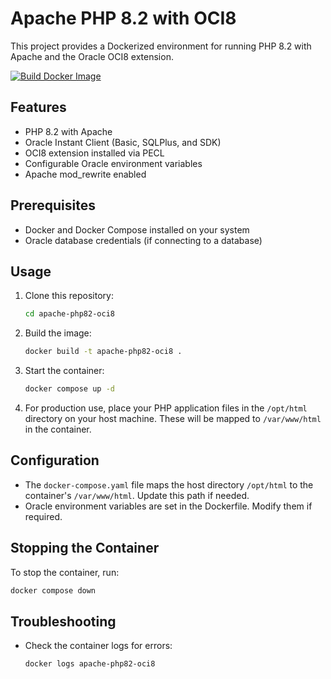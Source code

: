 # Apache PHP 8.2 with OCI8

This project provides a Dockerized environment for running PHP 8.2 with Apache and the Oracle OCI8 extension.

[![Build Docker Image](https://github.com/wrenchpilot/apache-php82-oci8/actions/workflows/docker-image.yml/badge.svg)](https://github.com/wrenchpilot/apache-php82-oci8/actions/workflows/docker-image.yml)

## Features

- PHP 8.2 with Apache
- Oracle Instant Client (Basic, SQLPlus, and SDK)
- OCI8 extension installed via PECL
- Configurable Oracle environment variables
- Apache mod_rewrite enabled

## Prerequisites

- Docker and Docker Compose installed on your system
- Oracle database credentials (if connecting to a database)

## Usage

1. Clone this repository:

   ```bash
   cd apache-php82-oci8
   ```

2. Build the image:

   ```bash
   docker build -t apache-php82-oci8 .
   ```

3. Start the container:

   ```bash
   docker compose up -d
   ```

4. For production use, place your PHP application files in the `/opt/html` directory on your host machine. These will be mapped to `/var/www/html` in the container.

## Configuration

- The `docker-compose.yaml` file maps the host directory `/opt/html` to the container's `/var/www/html`. Update this path if needed.
- Oracle environment variables are set in the Dockerfile. Modify them if required.

## Stopping the Container

To stop the container, run:

```bash
docker compose down
```

## Troubleshooting

- Check the container logs for errors:

  ```bash
  docker logs apache-php82-oci8
  ```
